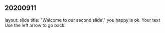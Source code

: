 20200911
---
layout: slide
title: "Welcome to our second slide!"
you happy is ok.
Your text
Use the left arrow to go back!
